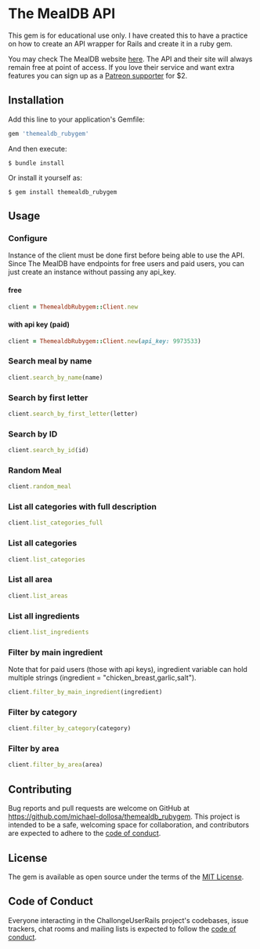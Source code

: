 # The MealDB API

This gem is for educational use only. I have created this to have a practice on how to create an API wrapper for Rails and create it in a ruby gem.

You may check The MealDB website [here](https://www.themealdb.com/api.php). The API and their site will always remain free at point of access. If you love their service and want extra features you can sign up as a [Patreon supporter](https://www.patreon.com/thedatadb) for $2.

## Installation

Add this line to your application's Gemfile:

```ruby
gem 'themealdb_rubygem'
```

And then execute:

    $ bundle install

Or install it yourself as:

    $ gem install themealdb_rubygem
    
## Usage


### Configure
Instance of the client must be done first before being able to use the API. Since The MealDB have endpoints for free users and paid users, you can just create an instance without passing any api_key.

#### free

```ruby
client = ThemealdbRubygem::Client.new
```

#### with api key (paid)

```ruby
client = ThemealdbRubygem::Client.new(api_key: 9973533)
```

### Search meal by name

```ruby
client.search_by_name(name)
```

### Search by first letter

```ruby
client.search_by_first_letter(letter)
```

### Search by ID

```ruby
client.search_by_id(id)
```

### Random Meal

```ruby
client.random_meal
```

### List all categories with full description

```ruby
client.list_categories_full
```

### List all categories

```ruby
client.list_categories
```

### List all area

```ruby
client.list_areas
```

### List all ingredients

```ruby
client.list_ingredients
```

### Filter by main ingredient
Note that for paid users (those with api keys), ingredient variable can hold multiple strings (ingredient = "chicken_breast,garlic,salt").

```ruby
client.filter_by_main_ingredient(ingredient)
```

### Filter by category

```ruby
client.filter_by_category(category)
```

### Filter by area

```ruby
client.filter_by_area(area)
```

## Contributing

Bug reports and pull requests are welcome on GitHub at https://github.com/michael-dollosa/themealdb_rubygem. This project is intended to be a safe, welcoming space for collaboration, and contributors are expected to adhere to the [code of conduct](https://github.com/michael-dollosa/themealdb_rubygem/blob/master/CODE_OF_CONDUCT.md).


## License

The gem is available as open source under the terms of the [MIT License](https://opensource.org/licenses/MIT).

## Code of Conduct

Everyone interacting in the ChallongeUserRails project's codebases, issue trackers, chat rooms and mailing lists is expected to follow the [code of conduct](https://github.com/michael-dollosa/themealdb_rubygem/blob/master/CODE_OF_CONDUCT.md).
